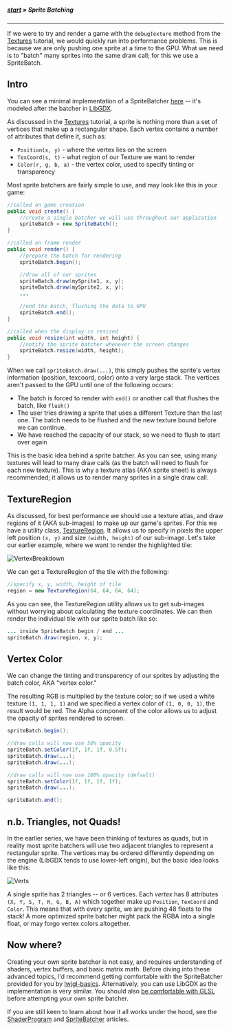 ##### [start](https://github.com/mattdesl/lwjgl-basics/wiki) » Sprite Batching
***

If we were to try and render a game with the `debugTexture` method from the [Textures](Textures) tutorial, we would quickly run into performance problems. This is because we are only pushing one sprite at a time to the GPU. What we need is to "batch" many sprites into the same draw call; for this we use a SpriteBatch.

## Intro

You can see a minimal implementation of a SpriteBatcher [here](https://github.com/mattdesl/lwjgl-basics/blob/master/src/mdesl/graphics/SpriteBatch.java) -- it's modeled after the batcher in [LibGDX](http://libgdx.badlogicgames.com/).

As discussed in the [Textures](Textures) tutorial, a sprite is nothing more than a set of vertices that make up a rectangular shape. Each vertex contains a number of attributes that define it, such as:

- `Position(x, y)` - where the vertex lies on the screen 
- `TexCoord(s, t)` - what region of our Texture we want to render
- `Color(r, g, b, a)` - the vertex color, used to specify tinting or transparency

Most sprite batchers are fairly simple to use, and may look like this in your game:

```java
//called on game creation
public void create() {
    //create a single batcher we will use throughout our application
    spriteBatch = new SpriteBatch();
}

//called on frame render
public void render() {
    //prepare the batch for rendering
    spriteBatch.begin(); 

    //draw all of our sprites
    spriteBatch.draw(mySprite1, x, y);
    spriteBatch.draw(mySprite2, x, y);
    ...

    //end the batch, flushing the data to GPU
    spriteBatch.end();
}

//called when the display is resized
public void resize(int width, int height) {
    //notify the sprite batcher whenever the screen changes 
    spriteBatch.resize(width, height);
}
```

When we call `spriteBatch.draw(...)`, this simply pushes the sprite's vertex information (position, texcoord, color) onto a very large stack. The vertices aren't passed to the GPU until one of the following occurs:

- The batch is forced to render with `end()` or another call that flushes the batch, like `flush()`
- The user tries drawing a sprite that uses a different Texture than the last one. The batch needs to be flushed and the new texture bound before we can continue.
- We have reached the capacity of our stack, so we need to flush to start over again

This is the basic idea behind a sprite batcher. As you can see, using many textures will lead to many draw calls (as the batch will need to flush for each new texture). This is why a texture atlas (AKA sprite sheet) is always recommended; it allows us to render many sprites in a single draw call.

## TextureRegion

As discussed, for best performance we should use a texture atlas, and draw regions of it (AKA sub-images) to make up our game's sprites. For this we have a utility class, [TextureRegion](https://github.com/mattdesl/lwjgl-basics/blob/master/src/mdesl/graphics/TextureRegion.java). It allows us to specify in pixels the upper left position `(x, y)` and size `(width, height)` of our sub-image. Let's take our earlier example, where we want to render the highlighted tile:

![VertexBreakdown](http://i.imgur.com/nwXUM.png)

We can get a TextureRegion of the tile with the following:
```java
//specify x, y, width, height of tile
region = new TextureRegion(64, 64, 64, 64);
```

As you can see, the TextureRegion utility allows us to get sub-images without worrying about calculating the texture coordinates. We can then render the individual tile with our sprite batch like so:
```java
... inside SpriteBatch begin / end ...
spriteBatch.draw(region, x, y);
```

## Vertex Color

We can change the tinting and transparency of our sprites by adjusting the batch color, AKA "vertex color." 

The resulting RGB is multiplied by the texture color; so if we used a white texture `(1, 1, 1, 1)` and we specified a vertex color of `(1, 0, 0, 1)`, the result would be red. The Alpha component of the color allows us to adjust the opacity of sprites rendered to screen.

```java
spriteBatch.begin();

//draw calls will now use 50% opacity
spriteBatch.setColor(1f, 1f, 1f, 0.5f);
spriteBatch.draw(...);
spriteBatch.draw(...);

//draw calls will now use 100% opacity (default)
spriteBatch.setColor(1f, 1f, 1f, 1f);
spriteBatch.draw(...);

spriteBatch.end();
```

## n.b. Triangles, not Quads!

In the earlier series, we have been thinking of textures as quads, but in reality most sprite batchers will use two adjacent triangles to represent a rectangular sprite. The vertices may be ordered differently depending on the engine (LibGDX tends to use lower-left origin), but the basic idea looks like this:

![Verts](http://i.imgur.com/5dOga.png)

A single sprite has 2 triangles -- or 6 vertices. Each *vertex* has 8 attributes `(X, Y, S, T, R, G, B, A)` which together make up `Position`, `TexCoord` and `Color`. This means that with every sprite, we are pushing 48 floats to the stack! A more optimized sprite batcher might pack the RGBA into a single float, or may forgo vertex colors altogether.

## Now where?

Creating your own sprite batcher is not easy, and requires understanding of shaders, vertex buffers, and basic matrix math. Before diving into these advanced topics, I'd recommend getting comfortable with the SpriteBatcher provided for you by [lwjgl-basics](https://github.com/mattdesl/lwjgl-basics). Alternatively, you can use LibGDX as the implementation is very similar. You should also [be comfortable with GLSL](Shaders) before attempting your own sprite batcher.

If you are still keen to learn about how it all works under the hood, see the [ShaderProgram](ShaderProgram-Utility) and [SpriteBatcher](SpriteBatch) articles.